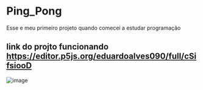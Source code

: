 # Ping_Pong
Esse e meu primeiro projeto quando comecei a estudar programação

link do projto funcionando  https://editor.p5js.org/eduardoalves090/full/cSifsiooD
---
![image]()
